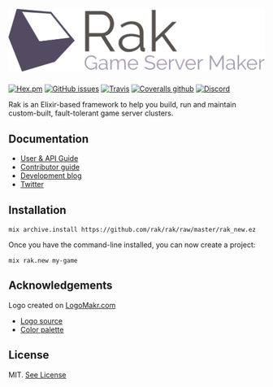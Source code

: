 # ![Rak](./images/logo.png)

[![Hex.pm](https://img.shields.io/hexpm/dt/rak.svg?style=flat-square)](http://hexdocs.pm/rak)
[![GitHub issues](https://img.shields.io/github/issues/rak/rak.svg?style=flat-square)](https://github.com/rak/rak)
[![Travis](https://img.shields.io/travis/rak/rak.svg?style=flat-square)](https://travis-ci.org/rak/rak)
[![Coveralls github](https://img.shields.io/coveralls/github/rak/rak.svg?style=flat-square)](https://coveralls.io/github/rak/rak)
[![Discord](https://img.shields.io/discord/395472218525794304.svg?style=flat-square)](https://discord.gg/jAuGsV)

Rak is an Elixir-based framework to help you build, run and maintain custom-built, fault-tolerant game server clusters.

## Documentation

  - [User & API Guide](http://hexdocs.pm/rak)
  - [Contributor guide](./Contributing.md)
  - [Development blog](https://medium.com/rak-gamemaker)
  - [Twitter](https://twitter.com/rak-gamemaker)

## Installation

```shell
mix archive.install https://github.com/rak/rak/raw/master/rak_new.ez
```

Once you have the command-line installed, you can now create a project:

```shell
mix rak.new my-game
```

## Acknowledgements

Logo created on [LogoMakr.com](http://logomakr.com) 

  - [Logo source](https://logomakr.com/9mwNuh)
  - [Color palette](https://coolors.co/58534f-bcb8b1-534b62-a499b3-d0bcd5)

## License

MIT. [See License](./License.md)
